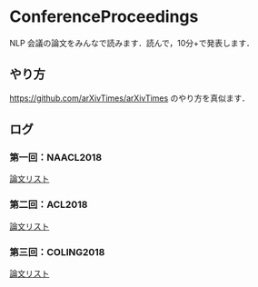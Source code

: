 # ConferenceProceedings
NLP 会議の論文をみんなで読みます．読んで，10分+で発表します．

## やり方
https://github.com/arXivTimes/arXivTimes のやり方を真似ます．

## ログ
### 第一回：NAACL2018 
 [論文リスト](https://github.com/OnizukaLab/ConferenceProceedings/blob/master/NAACL2018log.md)

### 第二回：ACL2018 
 [論文リスト](https://github.com/OnizukaLab/ConferenceProceedings/blob/master/ACL2018log.md)

### 第三回：COLING2018 
 [論文リスト](https://github.com/OnizukaLab/ConferenceProceedings/blob/master/COLING2018log.md)

